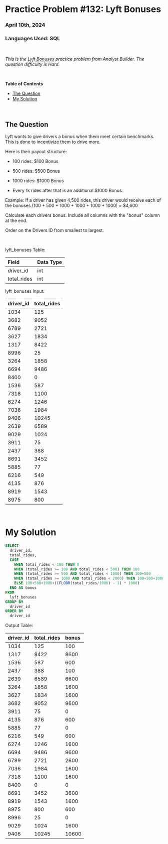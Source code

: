 # **Practice Problem #132: Lyft Bonuses**
### April 10th, 2024
### Languages Used: SQL

<br>

*This is the [Lyft Bonuses](https://www.analystbuilder.com/questions/lyft-bonuses-AmAHm) practice problem from Analyst Builder. The question difficulty is Hard.*

<br>

**Table of Contents**

-   [The Question](#the-question)
-   [My Solution](#my-solution)
  
<br>

## The Question

Lyft wants to give drivers a bonus when them meet certain benchmarks. This is done to incentivize them to drive more.

Here is their payout structure:

- 100 rides: $100 Bonus

- 500 rides: $500 Bonus

- 1000 rides: $1000 Bonus

- Every 1k rides after that is an additional $1000 Bonus.

Example: If a driver has given 4,500 rides, this driver would receive each of the bonuses (100 + 500 + 1000 + 1000 + 1000 + 1000) = $4,600

Calculate each drivers bonus. Include all columns with the "bonus" column at the end.

Order on the Drivers ID from smallest to largest.

<br>

lyft_bonuses Table:

| Field       | Data Type |
| :---------- | :-------- |
| driver_id   | int       |
| total_rides | int       |

lyft_bonuses Input:

| driver_id | total_rides |
| :-------- | :---------- |
| 1034      | 125         |
| 3682      | 9052        |
| 6789      | 2721        |
| 3627      | 1834        |
| 1317      | 8422        |
| 8996      | 25          |
| 3264      | 1858        |
| 6694      | 9486        |
| 8400      | 0           |
| 1536      | 587         |
| 7318      | 1100        |
| 6274      | 1246        |
| 7036      | 1984        |
| 9406      | 10245       |
| 2639      | 6589        |
| 9029      | 1024        |
| 3911      | 75          |
| 2437      | 388         |
| 8691      | 3452        |
| 5885      | 77          |
| 6216      | 549         |
| 4135      | 876         |
| 8919      | 1543        |
| 8975      | 800         |


<br>

# My Solution

``` SQL
SELECT 
  driver_id,
  total_rides,
  CASE
    WHEN total_rides < 100 THEN 0
    WHEN (total_rides >= 100 AND total_rides < 500) THEN 100
    WHEN (total_rides >= 500 AND total_rides < 1000) THEN 100+500
    WHEN (total_rides >= 1000 AND total_rides < 2000) THEN 100+500+1000
    ELSE 100+500+1000+((FLOOR(total_rides/1000) - 1) * 1000)
  END AS bonus
FROM 
  lyft_bonuses
GROUP BY
  driver_id
ORDER BY
  driver_id
```

Output Table:

| driver_id | total_rides | bonus |
| :-------- | :---------- | :---- |
| 1034      | 125         | 100   |
| 1317      | 8422        | 8600  |
| 1536      | 587         | 600   |
| 2437      | 388         | 100   |
| 2639      | 6589        | 6600  |
| 3264      | 1858        | 1600  |
| 3627      | 1834        | 1600  |
| 3682      | 9052        | 9600  |
| 3911      | 75          | 0     |
| 4135      | 876         | 600   |
| 5885      | 77          | 0     |
| 6216      | 549         | 600   |
| 6274      | 1246        | 1600  |
| 6694      | 9486        | 9600  |
| 6789      | 2721        | 2600  |
| 7036      | 1984        | 1600  |
| 7318      | 1100        | 1600  |
| 8400      | 0           | 0     |
| 8691      | 3452        | 3600  |
| 8919      | 1543        | 1600  |
| 8975      | 800         | 600   |
| 8996      | 25          | 0     |
| 9029      | 1024        | 1600  |
| 9406      | 10245       | 10600 |